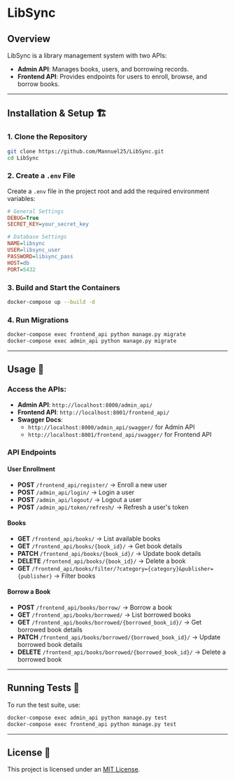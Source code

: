 # LibSync

## Overview
LibSync is a library management system with two APIs:
- **Admin API**: Manages books, users, and borrowing records.
- **Frontend API**: Provides endpoints for users to enroll, browse, and borrow books.

---

## Installation & Setup 🏗️
### 1. Clone the Repository
```sh
git clone https://github.com/Mannuel25/LibSync.git
cd LibSync
```

### 2. Create a `.env` File
Create a `.env` file in the project root and add the required environment variables:
```ini
# General Settings
DEBUG=True
SECRET_KEY=your_secret_key

# Database Settings
NAME=libsync
USER=libsync_user
PASSWORD=libsync_pass
HOST=db
PORT=5432

```

### 3. Build and Start the Containers
```sh
docker-compose up --build -d
```

### 4. Run Migrations
```sh
docker-compose exec frontend_api python manage.py migrate
docker-compose exec admin_api python manage.py migrate
```

---

## Usage 📖
### Access the APIs:
- **Admin API**: `http://localhost:8000/admin_api/`
- **Frontend API**: `http://localhost:8001/frontend_api/`
- **Swagger Docs**:
  - `http://localhost:8000/admin_api/swagger/` for Admin API
  - `http://localhost:8001/frontend_api/swagger/` for Frontend API

### API Endpoints
#### User Enrollment
- **POST** `/frontend_api/register/` → Enroll a new user
- **POST** `/admin_api/login/` → Login a user
- **POST** `/admin_api/logout/` → Logout a user
- **POST** `/admin_api/token/refresh/` → Refresh a user's token

#### Books
- **GET** `/frontend_api/books/` → List available books
- **GET** `/frontend_api/books/{book_id}/` → Get book details
- **PATCH** `/frontend_api/books/{book_id}/` → Update book details
- **DELETE** `/frontend_api/books/{book_id}/` → Delete a book
- **GET** `/frontend_api/books/filter/?category={category}&publisher={publisher}` → Filter books

#### Borrow a Book
- **POST** `/frontend_api/books/borrow/` → Borrow a book
- **GET** `/frontend_api/books/borrowed/` → List borrowed books
- **GET** `/frontend_api/books/borrowed/{borrowed_book_id}/` → Get borrowed book details
- **PATCH** `/frontend_api/books/borrowed/{borrowed_book_id}/` → Update borrowed book details
- **DELETE** `/frontend_api/books/borrowed/{borrowed_book_id}/` → Delete a borrowed book

---

## Running Tests 🧪
To run the test suite, use:
```sh
docker-compose exec admin_api python manage.py test
docker-compose exec frontend_api python manage.py test

```

---

## License 📜
This project is licensed under an [MIT License](LICENSE).

